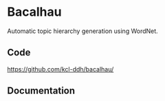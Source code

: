 Bacalhau
========

Automatic topic hierarchy generation using WordNet.

Code
----

https://github.com/kcl-ddh/bacalhau/

Documentation
-------------


